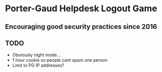 # Porter-Gaud Helpdesk Logout Game
## Encouraging good security practices since 2016

## TODO
*   Obviously night mode...
*   1 hour cookie so people cant spam one person
*   Limit to PG IP addresses?

